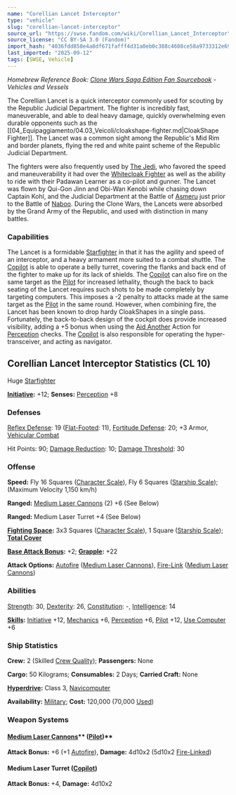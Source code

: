 ```yaml
---
name: "Corellian Lancet Interceptor"
type: "vehicle"
slug: "corellian-lancet-interceptor"
source_url: "https://swse.fandom.com/wiki/Corellian_Lancet_Interceptor"
source_license: "CC BY-SA 3.0 (Fandom)"
import_hash: "4036fdd858e4a8df671fafff4d31a0eb0c388c4608ce58a9733312e69e2427a7"
last_imported: "2025-09-12"
tags: [SWSE, Vehicle]
---
```

*Homebrew Reference Book: [Clone Wars Saga Edition Fan Sourcebook](https://swse.fandom.com/wiki/Clone_Wars_Saga_Edition_Fan_Sourcebook) - Vehicles and Vessels*

The Corellian Lancet is a quick interceptor commonly used for scouting by the Republic Judicial Department. The fighter is incredibly fast, maneuverable, and able to deal heavy damage, quickly overwhelming even durable opponents such as the [[04_Equipaggiamento/04.03_Veicoli/cloakshape-fighter.md|CloakShape Fighter]]. The Lancet was a common sight among the Republic's Mid Rim and border planets, flying the red and white paint scheme of the Republic Judicial Department.

The fighters were also frequently used by [The Jedi](https://swse.fandom.com/wiki/The_Jedi), who favored the speed and maneuverability it had over the [Whitecloak Fighter](https://swse.fandom.com/wiki/Whitecloak_Fighter) as well as the ability to ride with their Padawan Learner as a co-pilot and gunner. The Lancet was flown by Qui-Gon Jinn and Obi-Wan Kenobi while chasing down Captain Kohl, and the Judicial Department at the Battle of [Asmeru](https://swse.fandom.com/wiki/Asmeru) just prior to the Battle of [Naboo](https://swse.fandom.com/wiki/Naboo). During the Clone Wars, the Lancets were absorbed by the Grand Army of the Republic, and used with distinction in many battles. 

### Capabilities
The Lancet is a formidable [Starfighter](https://swse.fandom.com/wiki/Starfighter) in that it has the agility and speed of an interceptor, and a heavy armament more suited to a combat shuttle. The [Copilot](https://swse.fandom.com/wiki/Copilot) is able to operate a belly turret, covering the flanks and back end of the fighter to make up for its lack of shields. The [Copilot](https://swse.fandom.com/wiki/Copilot) can also fire on the same target as the [Pilot](https://swse.fandom.com/wiki/Pilot_(Vehicle_Combat)) for increased lethality, though the back to back seating of the Lancet requires such shots to be made completely by targeting computers. This imposes a -2 penalty to attacks made at the same target as the [Pilot](https://swse.fandom.com/wiki/Pilot_(Vehicle_Combat)) in the same round. However, when combining fire, the Lancet has been known to drop hardy CloakShapes in a single pass. Fortunately, the back-to-back design of the cockpit does provide increased visibility, adding a +5 bonus when using the [Aid Another](https://swse.fandom.com/wiki/Aid_Another) Action for [Perception](https://swse.fandom.com/wiki/Perception) checks. The [Copilot](https://swse.fandom.com/wiki/Copilot) is also responsible for operating the hyper-transceiver, and acting as navigator. 

## Corellian Lancet Interceptor Statistics (CL 10)
Huge [Starfighter](https://swse.fandom.com/wiki/Starfighter)

**[Initiative](https://swse.fandom.com/wiki/Initiative):** +12; **Senses:** [Perception](https://swse.fandom.com/wiki/Perception) +8
### Defenses
[Reflex Defense](https://swse.fandom.com/wiki/Reflex_Defense_(Vehicles)): 19 ([Flat-Footed](https://swse.fandom.com/wiki/Flat-Footed): 11), [Fortitude Defense](https://swse.fandom.com/wiki/Fortitude_Defense_(Vehicles)): 20; +3 Armor, [Vehicular Combat](https://swse.fandom.com/wiki/Vehicular_Combat)

Hit Points: 90; [Damage Reduction](https://swse.fandom.com/wiki/Damage_Reduction): 10; [Damage Threshold](https://swse.fandom.com/wiki/Damage_Threshold_(Vehicles)): 30
### Offense
**Speed:** Fly 16 Squares ([Character Scale](https://swse.fandom.com/wiki/Character_Scale)), Fly 6 Squares ([Starship Scale](https://swse.fandom.com/wiki/Starship_Scale)); (Maximum Velocity 1,150 km/h)

**Ranged:** [Medium Laser Cannons](https://swse.fandom.com/wiki/Medium_Laser_Cannons) (2) +6 (See Below)

**Ranged:** Medium Laser Turret +4 (See Below)

**[Fighting Space](https://swse.fandom.com/wiki/Fighting_Space):** 3x3 Squares ([Character Scale](https://swse.fandom.com/wiki/Character_Scale)), 1 Square ([Starship Scale](https://swse.fandom.com/wiki/Starship_Scale)); **[Total Cover](https://swse.fandom.com/wiki/Total_Cover)**

**[Base Attack Bonus](https://swse.fandom.com/wiki/Base_Attack_Bonus):** +2; **[Grapple](https://swse.fandom.com/wiki/Grapple):** +22

**Attack Options:** [Autofire](https://swse.fandom.com/wiki/Autofire_(Vehicle_Combat)) ([Medium Laser Cannons](https://swse.fandom.com/wiki/Medium_Laser_Cannons)), [Fire-Link](https://swse.fandom.com/wiki/Fire-Link) ([Medium Laser Cannons](https://swse.fandom.com/wiki/Medium_Laser_Cannons))
### Abilities
[Strength](https://swse.fandom.com/wiki/Strength): 30, [Dexterity](https://swse.fandom.com/wiki/Dexterity): 26, [Constitution](https://swse.fandom.com/wiki/Constitution): -, [Intelligence](https://swse.fandom.com/wiki/Intelligence): 14

**[Skills](https://swse.fandom.com/wiki/Skills):** [Initiative](https://swse.fandom.com/wiki/Initiative) +12, [Mechanics](https://swse.fandom.com/wiki/Mechanics) +6, [Perception](https://swse.fandom.com/wiki/Perception) +6, [Pilot](https://swse.fandom.com/wiki/Pilot) +12, [Use Computer](https://swse.fandom.com/wiki/Use_Computer) +6
### Ship Statistics
**Crew:** 2 (Skilled [Crew Quality](https://swse.fandom.com/wiki/Crew_Quality)); **Passengers:** None

**Cargo:** 50 Kilograms; **Consumables:** 2 Days; **Carried Craft:** None

**[Hyperdrive](https://swse.fandom.com/wiki/Hyperdrive):** Class 3, [Navicomputer](https://swse.fandom.com/wiki/Navicomputer)

**Availability:** [Military](https://swse.fandom.com/wiki/Military); **Cost:** 120,000 (70,000 [Used](https://swse.fandom.com/wiki/Used))
### Weapon Systems
#### [**Medium Laser Cannons**](https://swse.fandom.com/wiki/Medium_Laser_Cannons)** ([Pilot](https://swse.fandom.com/wiki/Pilot_(Vehicle_Combat)))**
**Attack Bonus:** +6 (+1 [Autofire](https://swse.fandom.com/wiki/Autofire_(Vehicle_Combat))), **Damage:** 4d10x2 (5d10x2 [Fire-Linked](https://swse.fandom.com/wiki/Fire-Linked))

#### **Medium Laser Turret ([Copilot](https://swse.fandom.com/wiki/Copilot))**
**Attack Bonus:** +4, **Damage:** 4d10x2